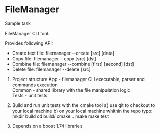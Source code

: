 # FileManager
Sample task

FileManager CLI tool. 

Provides following API:
- Create text file: filemanager --create [src] [data]
- Copy file: filemanager --copy [src] [dst]
- Combine file: filemanager --combine [first] [second] [dst]
- Delete file: filemanager --delete [src]

1. Project structure
App - filemanager CLI executable, parser and commands execution  
Common - shared library with the file manipulation logic  
Tests - unit tests  

2. Build and run unit tests with the cmake tool
a) use git to checkout to your local machine
b) on your local machine whithin the repo typo:
mkdir build
cd build/
cmake ..
make
make test

3. Depends on a boost 1.74 libraries
